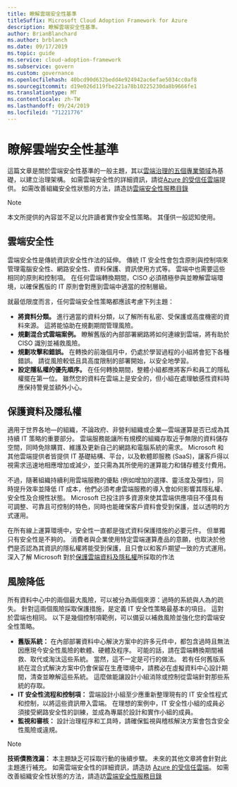 ```yaml
---
title: 瞭解雲端安全性基準
titleSuffix: Microsoft Cloud Adoption Framework for Azure
description: 瞭解雲端安全性基準。
author: BrianBlanchard
ms.author: brblanch
ms.date: 09/17/2019
ms.topic: guide
ms.service: cloud-adoption-framework
ms.subservice: govern
ms.custom: governance
ms.openlocfilehash: 40bcd90d632bedd4e924942ac6efae5034cc0af8
ms.sourcegitcommit: d19e026d119fbe221a78b10225230da8b9666fe1
ms.translationtype: MT
ms.contentlocale: zh-TW
ms.lasthandoff: 09/24/2019
ms.locfileid: "71221776"
---
```

# <a name="understand-the-cloud-security-baseline"></a>瞭解雲端安全性基準

這篇文章是關於雲端安全性基準的一般主題，其以[雲端治理的五個專業領域](../governance-disciplines.md)為基礎，以建立治理架構。 如需雲端安全性的詳細資訊，請從[Azure 的受信任雲端](https://azure.microsoft.com/overview/trusted-cloud)提供。 如需改善組織安全性狀態的方法，請造訪[雲端安全性服務目錄](https://www.microsoft.com/security/information-protection)

> [!NOTE]
> 本文所提供的內容並不足以允許讀者實作安全性策略。 其僅供一般認知使用。

## <a name="cloud-security"></a>雲端安全性

雲端安全性是傳統資訊安全性作法的延伸。 傳統 IT 安全性會包含原則與控制項來管理電腦安全性、網路安全性、資料保護、資訊使用方式等。 雲端中也需要這些相同的原則和控制項。 在任何雲端轉換期間，CISO 必須積極參與並瞭解雲端環境，以確保舊版的 IT 原則會對應到雲端中適當的控制層級。

就最低限度而言，任何雲端安全性策略都應該考慮下列主題：

- **將資料分類。** 進行適當的資料分類，以了解所有私密、受保護或高度機密的資料來源。 這將能協助在規劃期間管理風險。
- **規劃混合式雲端案例。** 瞭解舊版的內部部署網路將如何連線到雲端，將有助於 CISO 識別並補救風險。
- **規劃攻擊和錯誤。** 在轉換的前幾個月中，仍處於學習過程的小組將會犯下各種錯誤。 請從風險較低且具高度限制的部署開始，以安全地學習。
- **設定隱私權的優先順序。** 在任何轉換期間，整體小組都應將客戶和員工的隱私權擺在第一位。 雖然您的資料在雲端上是安全的，但小組在處理敏感性資料時應保持警覺並額外小心。

## <a name="protecting-data-and-privacy"></a>保護資料及隱私權

適用于世界各地&mdash;的組織，不論政府、非營利組織或企業&mdash;雲端運算是否已成為其持續 IT 策略的重要部分。 雲端服務能讓所有規模的組織存取近乎無限的資料儲存空間，同時免除購買、維護及更新自己的網路和電腦系統的需求。 Microsoft 和其他雲端提供者皆提供 IT 基礎結構、平台，以及軟體即服務 (SaaS)，讓客戶得以視需求迅速地相應增加或減少，並只需為其所使用的運算能力和儲存體支付費用。

不過，隨著組織持續利用雲端服務的優點 (例如增加的選擇、靈活度及彈性)，同時提升效率並降低 IT 成本，他們必須考慮雲端服務的導入會如何影響其隱私權、安全性及合規性狀態。 Microsoft 已投注許多資源來使其雲端供應項目不僅具有可調整、可靠且可控制的特色，同時也能確保客戶資料會受到保護，並以透明的方式運用。

在所有線上運算環境中，安全性一直都是強式資料保護措施的必要元件。 但單獨只有安全性是不夠的。 消費者與企業使用特定雲端運算產品的意願，也取決於他們是否認為其資訊的隱私權將能受到保護，且只會以和客戶期望一致的方式運用。 深入了解 Microsoft 對於[保護雲端資料及隱私權](https://go.microsoft.com/fwlink/?LinkId=808242&clcid=0x409)所採取的作法

## <a name="risk-mitigation"></a>風險降低

所有資料中心中的兩個最大風險，可以被分為兩個來源：過時的系統與人為的疏失。 針對這兩個風險採取保護措施，是定義 IT 安全性策略最基本的項目。 這對於雲端也相同。 以下是幾個控制項範例，可以備妥以補救風險並強化您的雲端安全性策略。

- **舊版系統：** 在內部部署資料中心解決方案中的許多元件中，都包含過時且無法因應現今安全性風險的軟體、硬體及程序。 可能的話，請在雲端轉換期間補救、取代或淘汰這些系統。 當然，這不一定是可行的做法。 若有任何舊版系統在混合式解決方案中仍會保留在生產環境中，請務必在虛擬資料中心設計期間，清查並瞭解這些系統。 這麼做能讓設計小組消除或控制從雲端針對那些系統的存取。
- **IT 安全性流程和控制項：** 雲端設計小組至少應重新整理現有的 IT 安全性程式和控制，以將這些資訊帶入雲端。 在理想的案例中，IT 安全性小組的成員必須接受網路安全性的訓練，並成為專屬於設計和實作小組的成員。
- **監視和審核：** 設計治理程序和工具時，請確保監視與稽核解決方案會包含安全性風險或違規。

> [!NOTE]
> **技術債務洩漏：** 本主題缺乏可採取行動的後續步驟。 未來的其他文章將會針對此主題進行補充。 如需雲端安全性的詳細資訊，請造訪 [Azure 的受信任雲端](https://azure.microsoft.com/overview/trusted-cloud)。 如需改善組織安全性狀態的方法，請造訪[雲端安全性服務目錄](https://www.microsoft.com/security/information-protection)
